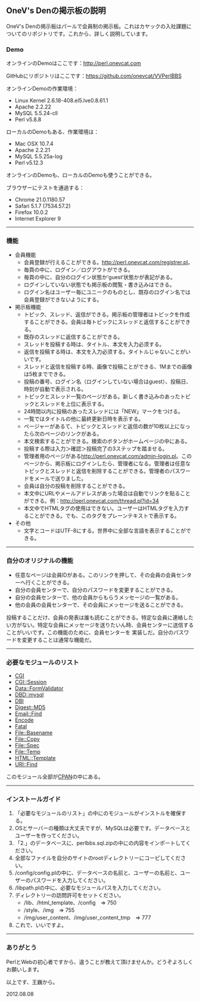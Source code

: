 ## OneV's Denの掲示板の説明

OneV's Denの掲示板はパールで会員制の掲示板。これはカヤックの入社課題についてのリポジトリです。これから、詳しく説明しています。

### Demo

オンラインのDemoはここです：<http://perl.onevcat.com>

GitHubにリポジトリはここです：<https://github.com/onevcat/VVPerlBBS>

オンラインDemoの作業環境：

* Linux Kernel 2.6.18-408.el5.lve0.8.61.1
* Apache 2.2.22
* MySQL 5.5.24-cll
* Perl v5.8.8

ローカルのDemoもある、作業環境は：

* Mac OSX 10.7.4
* Apache 2.2.21
* MySQL 5.5.25a-log
* Perl v5.12.3

オンラインのDemoも、ローカルのDemoも使うことができる。

ブラウザーにテストを通過する：

* Chrome 21.0.1180.57
* Safari 5.1.7 (7534.57.2)
* Firefox 10.0.2
* Internet Explorer 9

---

### 機能

* 会員機能
	* 会員登録が行えることができる。<http://perl.onevcat.com/registrer.pl>。
	* 毎頁の中に、ログイン／ログアウトができる。
	* 毎頁の中に、自分のログイン状態か’guest‘状態かが表記がある。
	* ログインしていない状態でも掲示板の閲覧・書き込みはできる。
	* ログイン名はユーザー毎にユニークのものとし、既存のログイン名では会員登録ができないようにする。
* 掲示板機能
	* トピック、スレッド、返信ができる。掲示板の管理者はトピックを作成することができる。会員は毎トピックにスレッドと返信することができる。
	* 既存のスレッドに返信することができる。
	* スレッドを投稿する時は、タイトル、本文を入力必须する。
	* 返信を投稿する時は、本文を入力必须する。タイトルじゃないことがいいです。
	* スレッドと返信を投稿する時、画像で投稿ことができる、1Mまでの画像は5枚までできる。
	* 投稿の番号、ログイン名（ログインしていない場合はguest）、投稿日、時刻が自動で表示される。
	* トピックとスレッド一覧のページがある。新しく書き込みのあったトピックとスレッドを上位に表示する。
	* 24時間以内に投稿のあったスレッドには「NEW」マークをつける。
	* 一覧ではタイトルの他に最終更新日時を表示する。
	* ページャーがあるて、トピックとスレッドと返信の数が10枚以上になったら次のページのリンクがある。
	* 本文検索することができる。検索のボタンがホームページの中にある。
	* 投稿する際は入力＞確認＞投稿完了の3ステップを踏ませる。
	* 管理者用のページがある<http://perl.onevcat.com/admin-login.pl>。このページから、掲示板にログインしたら、管理者になる。管理者は任意なトピックとスレッドと返信を削除することができる。管理者のパスワードをメールで送りました。
	* 会員は自分の投稿を削除することができる。
	* 本文中にURLやメールアドレスがあった場合は自動でリンクを貼ることができる。例：<http://perl.onevcat.com/thread.pl?id=34>
	* 本文中でHTMLタグの使用はできない。ユーザーはHTMLタグを入力することができる。でも、このタグをプレーンテキストで表示する。
* その他
	* 文字とコードはUTF-8にする。世界中に全部な言語を表示することができる。

---

### 自分のオリジナルの機能

* 任意なページは会員IDがある。このリンクを押して、その会員の会員センターへ行くことができる。
* 自分の会員センターで、自分のパスワードを変更することができる。
* 自分の会員センターで、他の会員からもらうメッセージの一覧がある。
* 他の会員の会員センターで、その会員にメッセージを送ることができる。

投稿することだけ、会員の発表は誰も読むことができる。特定な会員に連絡したい方がない。特定な会員にメッセージを送りたいん時、会員センターに送信することがいいです。この機能のために、会員センターを
実装しだ。自分のパスワードを変更することは通常な機能だ。

---

### 必要なモジュールのリスト

* [CGI](http://search.cpan.org/~markstos/CGI.pm-3.59/lib/CGI.pm)
* [CGI::Session](http://search.cpan.org/~markstos/CGI-Session-4.48/lib/CGI/Session.pm) 
* [Data::FormValidator](http://search.cpan.org/~markstos/Data-FormValidator-4.70/lib/Data/FormValidator.pm)
* [DBD::mysql](http://search.cpan.org/~capttofu/DBD-mysql-4.021/lib/DBD/mysql.pm) 
* [DBI](http://search.cpan.org/~timb/DBI-1.622/DBI.pm)
* [Digest::MD5](http://search.cpan.org/~gaas/Digest-MD5-2.52/MD5.pm)
* [Email::Find](http://search.cpan.org/~miyagawa/Email-Find-0.10/lib/Email/Find.pm)
* [Encode](http://search.cpan.org/~dankogai/Encode-2.45/Encode.pm)
* [Fatal](http://search.cpan.org/~pjf/autodie-2.12/lib/Fatal.pm)
* [File::Basename](http://search.cpan.org/~rjbs/perl-5.16.0/lib/File/Basename.pm)
* [File::Copy](http://search.cpan.org/~rjbs/perl-5.16.0/lib/File/Copy.pm)
* [File::Spec](http://search.cpan.org/~smueller/PathTools-3.33/lib/File/Spec.pm)
* [File::Temp](http://search.cpan.org/~tjenness/File-Temp-0.22/Temp.pm)
* [HTML::Template](http://search.cpan.org/~wonko/HTML-Template-2.91/lib/HTML/Template.pm)
* [URI::Find](http://search.cpan.org/~mschwern/URI-Find-20111103/lib/URI/Find.pm)

このモジュール全部が[CPAN](http://search.cpan.org/)の中にある。

---

### インストールガイド

1. 「必要なモジュールのリスト」の中にのモジュールがインストルを確保する。
2. OSとサーバーの種類は大丈夫ですが、MySQLは必要です。データベースとユーザーを作ってください。
3. 「2.」のデータベースに、perlbbs.sql.zipの中にの内容をインポートしてください。
4. 全部なファイルを自分のサイトのrootディレクトリーにコーピしてください。
5. /config/config.plの中に、データベースの名前と、ユーザーの名前と、ユーザーのパスワードを入力してください。
6. /libpath.plの中に、必要なモジュールパスを入力してください。
7. ディレクトリーの訪問許可をセットください。
	* /lib、/html_template、/config　=> 750
	* /style、/img　=> 755
	* /img/user_content、/img/user_content_tmp　=> 777
8. これで、いいですよ。

---

### ありがとう

PerlとWebの初心者ですから、違うことが教えて頂けませんか。どうぞよろしくお願いします。

以上です、王巍から。

2012.08.08







　 